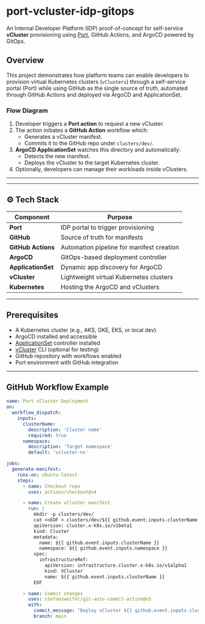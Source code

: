 # port-vcluster-idp-gitops

An Internal Developer Platform (IDP) proof-of-concept for self-service **vCluster** provisioning using [Port](https://www.getport.io/), GitHub Actions, and ArgoCD powered by GitOps.

## Overview

This project demonstrates how platform teams can enable developers to provision virtual Kubernetes clusters (`vClusters`) through a self-service portal (Port) while using GitHub as the single source of truth, automated through GitHub Actions and deployed via ArgoCD and ApplicationSet.

### Flow Diagram

1. Developer triggers a **Port action** to request a new vCluster.
2. The action initiates a **GitHub Action** workflow which:
   - Generates a vCluster manifest.
   - Commits it to the GitHub repo under `clusters/dev/`.
3. **ArgoCD ApplicationSet** watches this directory and automatically:
   - Detects the new manifest.
   - Deploys the vCluster to the target Kubernetes cluster.
4. Optionally, developers can manage their workloads inside vClusters.

---


---

## ⚙️ Tech Stack

| Component     | Purpose                                |
|---------------|----------------------------------------|
| **Port**      | IDP portal to trigger provisioning     |
| **GitHub**    | Source of truth for manifests          |
| **GitHub Actions** | Automation pipeline for manifest creation |
| **ArgoCD**    | GitOps-based deployment controller     |
| **ApplicationSet** | Dynamic app discovery for ArgoCD   |
| **vCluster**  | Lightweight virtual Kubernetes clusters |
| **Kubernetes**| Hosting the ArgoCD and vClusters       |

---

## Prerequisites

- A Kubernetes cluster (e.g., AKS, GKE, EKS, or local dev)
- ArgoCD installed and accessible
- [ApplicationSet](https://argo-cd.readthedocs.io/en/stable/operator-manual/applicationset/) controller installed
- [vCluster](https://www.vcluster.com/) CLI (optional for testing)
- GitHub repository with workflows enabled
- Port environment with GitHub integration

---

## GitHub Workflow Example

```yaml
name: Port vCluster Deployment
on:
  workflow_dispatch:
    inputs:
      clusterName:
        description: 'Cluster name'
        required: true
      namespace:
        description: 'Target namespace'
        default: 'vcluster-ns'

jobs:
  generate-manifest:
    runs-on: ubuntu-latest
    steps:
      - name: Checkout repo
        uses: actions/checkout@v4

      - name: Create vCluster manifest
        run: |
          mkdir -p clusters/dev/
          cat <<EOF > clusters/dev/${{ github.event.inputs.clusterName }}.yaml
          apiVersion: cluster.x-k8s.io/v1beta1
          kind: Cluster
          metadata:
            name: ${{ github.event.inputs.clusterName }}
            namespace: ${{ github.event.inputs.namespace }}
          spec:
            infrastructureRef:
              apiVersion: infrastructure.cluster.x-k8s.io/v1alpha1
              kind: VCluster
              name: ${{ github.event.inputs.clusterName }}
          EOF

      - name: Commit changes
        uses: stefanzweifel/git-auto-commit-action@v5
        with:
          commit_message: "Deploy vCluster ${{ github.event.inputs.clusterName }}"
          branch: main
